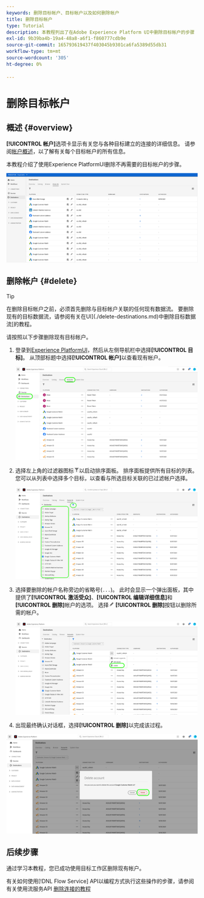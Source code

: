 ```yaml
---
keywords: 删除目标帐户、目标帐户以及如何删除帐户
title: 删除目标帐户
type: Tutorial
description: 本教程列出了在Adobe Experience Platform UI中删除目标帐户的步骤
exl-id: 9b39ba4b-19a4-48a8-a6f1-f860777cdb9e
source-git-commit: 165793619437f403045b9301ca6fa5389d55db31
workflow-type: tm+mt
source-wordcount: '305'
ht-degree: 0%

---
```


# 删除目标帐户

## 概述 {#overview}

**[!UICONTROL 帐户]**&#x200B;选项卡显示有关您与各种目标建立的连接的详细信息。 请参阅[帐户概述](../ui/destinations-workspace.md#accounts)，以了解有关每个目标帐户的所有信息。

本教程介绍了使用Experience PlatformUI删除不再需要的目标帐户的步骤。

![帐户选项卡](../assets/ui/update-accounts/destination-accounts.png)

## 删除帐户 {#delete}

>[!TIP]
>
>在删除目标帐户之前，必须首先删除与目标帐户关联的任何现有数据流。 要删除现有的目标数据流，请参阅有关在UI](./delete-destinations.md)中删除目标数据流[的教程。

请按照以下步骤删除现有目标帐户。

1. 登录到[Experience PlatformUI](https://platform.adobe.com/)，然后从左侧导航栏中选择&#x200B;**[!UICONTROL 目标]**。 从顶部标题中选择&#x200B;**[!UICONTROL 帐户]**&#x200B;以查看现有帐户。

   ![帐户选项卡](../assets/ui/delete-accounts/accounts-tab.png)

2. 选择左上角的过滤器图标![过滤器图标](../assets/ui/update-accounts/filter.png)以启动排序面板。 排序面板提供所有目标的列表。 您可以从列表中选择多个目标，以查看与所选目标关联的已过滤帐户选择。

   ![筛选目标](../assets/ui/delete-accounts/filter-accounts.png)

3. 选择要删除的帐户名称旁边的省略号(`...`)。 此时会显示一个弹出面板，其中提供了&#x200B;**[!UICONTROL 激活受众]**、**[!UICONTROL 编辑详细信息]**&#x200B;和&#x200B;**[!UICONTROL 删除]**&#x200B;帐户的选项。 选择![删除按钮](../assets/ui/workspace/pencil-icon.png) **[!UICONTROL 删除]**&#x200B;按钮以删除所需的帐户。

   ![删除目标帐户](../assets/ui/delete-accounts/delete-accounts.png)

4. 出现最终确认对话框，选择&#x200B;**[!UICONTROL 删除]**&#x200B;以完成该过程。

![确认删除帐户](../assets/ui/delete-accounts/confirm-account-deletion.png)

## 后续步骤

通过学习本教程，您已成功使用目标工作区删除现有帐户。

有关如何使用[!DNL Flow Service] API以编程方式执行这些操作的步骤，请参阅有关使用流服务API [删除连接的教程](../api/delete-destination-account.md)
